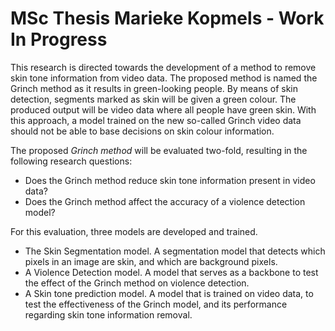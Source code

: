 # MSc Thesis Marieke Kopmels - Work In Progress

This research is directed towards the development of a method to remove skin tone information from video data. The proposed method is named the Grinch method as it results in green-looking people. By means of skin detection, segments marked as skin will be given a green colour. The produced output will be video data where all people have green skin. With this approach, a model trained on the new so-called Grinch video data should not be able to base decisions on skin colour information.

The proposed *Grinch method* will be evaluated two-fold, resulting in the following research questions:
- Does the Grinch method reduce skin tone information present in video data?
- Does the Grinch method affect the accuracy of a violence detection model?

For this evaluation, three models are developed and trained. 
- The Skin Segmentation model. A segmentation model that detects which pixels in an image are skin, and which are background pixels.
- A Violence Detection model. A model that serves as a backbone to test the effect of the Grinch method on violence detection.
- A Skin tone prediction model. A model that is trained on video data, to test the effectiveness of the Grinch model, and its performance regarding skin tone information removal.

